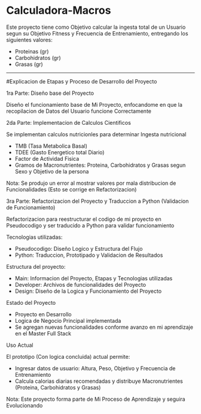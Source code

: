 # Calculadora-Macros

Este proyecto tiene como Objetivo calcular la ingesta total de un Usuario segun
su Objetivo Fitness y Frecuencia de Entrenamiento, entregando los siguientes
valores:

- Proteinas (gr)
- Carbohidratos (gr)
- Grasas (gr)

----------------------------------------------------------------------------------

#Explicacion de Etapas y Proceso de Desarrollo del Proyecto

1ra Parte: Diseño base del Proyecto

Diseño el funcionamiento base de Mi Proyecto, enfocandome en que la recopilacion
de Datos del Usuario funcione Correctamente


2da Parte: Implementacion de Calculos Cientificos

Se implementan calculos nutricionles para determinar Ingesta nutricional

- TMB (Tasa Metabolica Basal)
- TDEE (Gasto Energetico total Diario)
- Factor de Actividad Fisica
- Gramos de Macronutrientes: Proteina, Carbohidratos y Grasas segun Sexo y Objetivo
de la persona

Nota: Se produjo un error al mostrar valores por mala distribucion de
Funcionalidades (Esto se corrige en Refactorizacion)


3ra Parte: Refactorizacion del Proyecto y Traduccion a Python (Validacion de
Funcionamiento)

Refactorizacion para reestructurar el codigo de mi proyecto en Pseudocodigo y ser
traducido a Python para validar funcionamiento

Tecnologias utilizadas:
- Pseudocodigo: Diseño Logico y Estructura del Flujo
- Python: Traduccion, Prototipado y Validacion de Resultados

Estructura del proyecto:
- Main: Informacion del Proyecto, Etapas y Tecnologias utilizadas
- Developer: Archivos de funcionalidades del Proyecto
- Design: Diseño de la Logica y Funcionamiento del Proyecto

Estado del Proyecto
- Proyecto en Desarrollo
- Logica de Negocio Principal implementada
- Se agregan nuevas funcionalidades conforme avanzo en mi aprendizaje en el Master
Full Stack

Uso Actual

El prototipo (Con logica concluida) actual permite:
- Ingresar datos de usuario: Altura, Peso, Objetivo y Frecuencia de Entrenamiento
- Calcula calorias diarias recomendadas y distribuye Macronutrientes (Proteina, Carbohidratos y
Grasas)

Nota: Este proyecto forma parte de Mi Proceso de Aprendizaje y seguira Evolucionando

